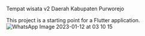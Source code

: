 Tempat wisata v2
Daerah Kabupaten Purworejo

This project is a starting point for a Flutter application.
![WhatsApp Image 2023-01-12 at 03 10 15](https://user-images.githubusercontent.com/117345047/212277616-bed6a4ff-567a-4487-9063-103d203e983f.jpg)

